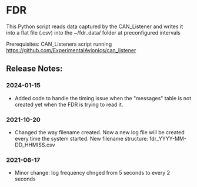 # FDR

This Python script reads data captured by the CAN_Listener and writes it into a flat file (.csv) into the ~/fdr_data/ folder at preconfigured intervals

Prerequisites:
CAN_Listeners script running https://github.com/ExperimentalAvionics/can_listener

## Release Notes: ##

### 2024-01-15 ###
* Added code to handle the timing issue when the "messages" table is not created yet when the FDR is trying to read it.

### 2021-10-20 ###
* Changed the way filename created. Now a new log file will be created every time the system started. New filename structure: fdr_YYYY-MM-DD_HHMISS.csv

### 2021-06-17 ###
* Minor change: log frequency chnged from 5 seconds to every 2 seconds
